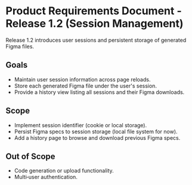 # Product Requirements Document - Release 1.2 (Session Management)

Release 1.2 introduces user sessions and persistent storage of generated Figma files.

## Goals
- Maintain user session information across page reloads.
- Store each generated Figma file under the user's session.
- Provide a history view listing all sessions and their Figma downloads.

## Scope
- Implement session identifier (cookie or local storage).
- Persist Figma specs to session storage (local file system for now).
- Add a history page to browse and download previous Figma specs.

## Out of Scope
- Code generation or upload functionality.
- Multi‑user authentication.

